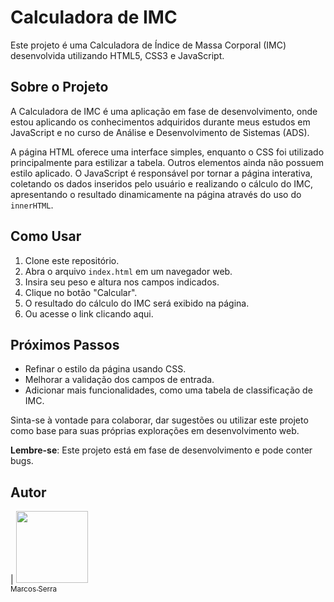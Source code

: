 # Calculadora de IMC

Este projeto é uma Calculadora de Índice de Massa Corporal (IMC) desenvolvida utilizando HTML5, CSS3 e JavaScript.

## Sobre o Projeto

A Calculadora de IMC é uma aplicação em fase de desenvolvimento, onde estou aplicando os conhecimentos adquiridos durante meus estudos em JavaScript e no curso de Análise e Desenvolvimento de Sistemas (ADS). 

A página HTML oferece uma interface simples, enquanto o CSS foi utilizado principalmente para estilizar a tabela. Outros elementos ainda não possuem estilo aplicado. O JavaScript é responsável por tornar a página interativa, coletando os dados inseridos pelo usuário e realizando o cálculo do IMC, apresentando o resultado dinamicamente na página através do uso do `innerHTML`.

## Como Usar

1. Clone este repositório.
2. Abra o arquivo `index.html` em um navegador web.
3. Insira seu peso e altura nos campos indicados.
4. Clique no botão "Calcular".
5. O resultado do cálculo do IMC será exibido na página.
6. Ou acesse o link clicando aqui.

## Próximos Passos

- Refinar o estilo da página usando CSS.
- Melhorar a validação dos campos de entrada.
- Adicionar mais funcionalidades, como uma tabela de classificação de IMC.

Sinta-se à vontade para colaborar, dar sugestões ou utilizar este projeto como base para suas próprias explorações em desenvolvimento web. 

**Lembre-se**: Este projeto está em fase de desenvolvimento e pode conter bugs. 

## Autor

| [<img src="https://avatars.githubusercontent.com/u/78652932?v=4" width=115><br><sub>Marcos Serra</sub>](https://github.com/marcosserra1)
